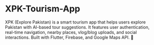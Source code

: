 # XPK-Tourism-App
XPK (Explore Pakistan) is a smart tourism app that helps users explore Pakistan with AI-based tour suggestions. It features user authentication, real-time navigation, nearby places, vlog/blog uploads, and social interactions. Built with Flutter,  Firebase, and Google Maps API. 🚀
